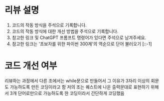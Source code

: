 # 리뷰 설명
1. 코드의 작동 방식을 주석으로 기록합니다.
2. 코드의 작동 방식에 대한 개선 방법을 주석으로 기록합니다.
3. 참고한 링크 및 ChatGPT 프롬프트 명령어가 있다면 주석으로 남겨주세요.
3. 참고한 링크는 '초보자를 위한 파이썬 300제'의 역순으로 단어 불러오기 [::-1]


#  코드 개선 여부
리뷰하는 과정에서 다른 조에서는 while문으로 만들어서 그 이유가 3자리 이상의 회문도 가능하도록 만든 코딩이라고 함
저의 조는 퀘스트에 나온 출력문대로 표현하기 위해서 3개 단어로만으로 가능하도록 한 코딩이라서 간단하게 코딩했음
